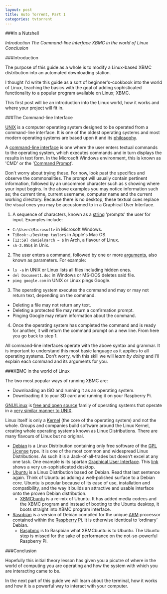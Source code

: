 ```yaml
---
layout: post
title: Auto Torrent, Part 1
categories: tvtorrent
---
```


###In a Nutshell

_Introduction_
_The Command-line Interface_
_XBMC in the world of Linux_
_Conclusion_

###Introduction

The purpose of this guide as a whole is to modify a Linux-based XBMC distribution into an automated downloading station.

I thought I'd write this guide as a sort of beginner's-cookbook into the world of Linux, teaching the basics with the goal of adding sophisticated functionality to a popular program available on Linux; XBMC.

This first post will be an introduction into the Linux world, how it works and where your project will fit in.

###The Command-line Interface

[UNIX](http://en.wikipedia.org/wiki/Unix) is a computer operating system designed to be operated from a command-line interface. It is one of the oldest operating systems and most modern operating systems are based upon it and its [philosophy](http://en.wikipedia.org/wiki/Unix_philosophy).

A [command-line interface](http://en.wikipedia.org/wiki/Command-line_interface) is one where the user enters textual commands to the operating system, which executes commands and in turn displays the results in text form. In the Microsoft Windows environment, this is known as 'CMD' or the '[Command Prompt](http://en.wikipedia.org/wiki/Command_Prompt)'.

Don't worry about trying these. For now, look past the specifics and observe the commonalities. The prompt will usually contain pertinent information, followed by an uncommon character such as `$` showing where your input begins. In the above examples you may notice information such as; the current time, current username, computer name and the current working directory. Because there is no desktop, these textual cues replace the visual ones you may be accustomed to in a Graphical User Interface.

1. A sequence of characters, known as a [string](http://bit.ly/1juXrS1) 'prompts' the user for input. Examples include:
  - `C:\Users\Microsoft>` in Microsoft Windows.
  - `TiBook:~/Desktop taylor$` in Apple's Mac OS.
  - `[12:59] daniel@arch ~ $` in Arch, a flavour of Linux.
  - `sh-2.05b$` in Unix.
2. The user enters a command, followed by one or more [arguments](http://en.wikipedia.org/wiki/Command-line_interface#Arguments), also known as parameters. For example:
  - `ls -a` in UNIX or Linux lists all files including hidden ones.
  - `del Document1.doc` in Windows or MS-DOS deletes said file.
  - `ping google.com` in UNIX or Linux pings Google.
3. The operating system executes the command and may or may not return text, depending on the command.
  - Deleting a file may not return any text.
  - Deleting a protected file may return a confirmation prompt.
  - Pinging Google may return information about the command.
4. Once the operating system has completed the command and is ready for another, it will return the command prompt on a new line. From here you go back to step 1.

All command-line interfaces operate with the above syntax and grammar. It is important to understand this most basic language as it applies to all operating systems. Don’t worry, with this skill we will _learn by doing_ and I’ll explain each command and its arguments for you.

###XBMC in the world of Linux

The two most popular ways of running XBMC are:
- Downloading an ISO and running it as an operating system.
- Downloading it to your SD card and running it on your Raspberry Pi.

[GNU/Linux](http://en.wikipedia.org/wiki/Linux) is [free and open source](http://en.wikipedia.org/wiki/Free_and_open_source_software) family of operating systems that operate in a [very similar manner to UNIX](http://en.wikipedia.org/wiki/Unix-like).

Linux itself is only a [Kernel](http://bit.ly/1lziWQ7) (the core of the operating system) and not the whole. Groups and companies build software around the Linux Kernel, creating whole operating systems known as Linux Distributions. There are many flavours of Linux but no original.

- [Debian](http://en.wikipedia.org/wiki/Debian) is a Linux Distribution containing only free software of the [GPL License](http://en.wikipedia.org/wiki/GNU_General_Public_License) type. It is one of the most common and widespread Linux Distributions. As such it is a Jack-of-all-trades but doesn’t excel at any one task. One example is its spartan [Graphical User Interface](http://en.wikipedia.org/wiki/Graphical_user_interface). This [link](http://upload.wikimedia.org/wikipedia/commons/0/0c/Debian_6.0.2.1.png) shows a very un-sophisticated desktop.
- [Ubuntu](http://bit.ly/1iNj9hf) is a Linux Distribution based on Debian. Read that last sentence again. Think of Ubuntu as adding a well-polished surface to a Debian core. Ubuntu is popular because of its ease of use, installation and compatibility, and the way it builds an attractive and usable interface onto the proven Debian distribution.
  - [XBMCbuntu](http://wiki.xbmc.org/index.php?title=XBMCbuntu/FAQ) is a re-mix of Ubuntu. It has added media codecs and the XBMC program and instead of booting to the Ubuntu desktop, it boots straight into XBMC program interface.
- [Raspbian](http://www.raspbian.org/) is a version of Debian compiled for the unique [ARM](http://en.wikipedia.org/wiki/ARM_architecture) processor contained within the [Raspberry Pi](http://www.raspberrypi.org/about). It is otherwise identical to ‘ordinary’ Debian.
  - [Raspbmc](http://www.raspbmc.com/about/) is to Raspbian what XBMCbuntu is to Ubuntu. The Ubuntu step is missed for the sake of performance on the not-so-powerful Raspberry Pi.

###Conclusion

Hopefully this initial theory lesson has given you a picutre of where in the world of computing you are operating and how the system with which you are interacting came to be.

In the next part of this guide we will learn about the terminal, how it works and how it is a powerful way to interact with your computer.
